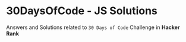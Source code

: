 # 30DaysOfCode - JS Solutions

Answers and Solutions related to `30 Days of Code` Challenge in <b>Hacker Rank</b>
